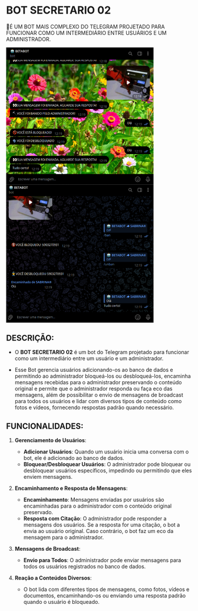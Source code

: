 # BOT SECRETARIO 02
🤖É UM BOT MAIS COMPLEXO DO TELEGRAM PROJETADO PARA FUNCIONAR COMO UM INTERMEDIÁRIO ENTRE USUÁRIOS E UM ADMINISTRADOR.

<img src="./IMAGENS/FOTO_01.png" align="center" width="400"> <br>
<img src="./IMAGENS/FOTO_02.png" align="center" width="400"> <br>

## DESCRIÇÃO:
- O **BOT SECRETARIO 02** é um bot do Telegram projetado para funcionar como um intermediário entre um usuário e um administrador.

- Esse Bot gerencia usuários adicionando-os ao banco de dados e permitindo ao administrador bloqueá-los ou desbloqueá-los, encaminha mensagens recebidas para o administrador preservando o conteúdo original e permite que o administrador responda ou faça eco das mensagens, além de possibilitar o envio de mensagens de broadcast para todos os usuários e lidar com diversos tipos de conteúdo como fotos e vídeos, fornecendo respostas padrão quando necessário.

## FUNCIONALIDADES:
1. **Gerenciamento de Usuários**:
   - **Adicionar Usuários**: Quando um usuário inicia uma conversa com o bot, ele é adicionado ao banco de dados.
   - **Bloquear/Desbloquear Usuários**: O administrador pode bloquear ou desbloquear usuários específicos, impedindo ou permitindo que eles enviem mensagens.

2. **Encaminhamento e Resposta de Mensagens**:
   - **Encaminhamento**: Mensagens enviadas por usuários são encaminhadas para o administrador com o conteúdo original preservado.
   - **Resposta com Citação**: O administrador pode responder a mensagens dos usuários. Se a resposta for uma citação, o bot a envia ao usuário original. Caso contrário, o bot faz um eco da mensagem para o administrador.

3. **Mensagens de Broadcast**:
   - **Envio para Todos**: O administrador pode enviar mensagens para todos os usuários registrados no banco de dados.

4. **Reação a Conteúdos Diversos**:
   - O bot lida com diferentes tipos de mensagens, como fotos, vídeos e documentos, encaminhando-os ou enviando uma resposta padrão quando o usuário é bloqueado.

